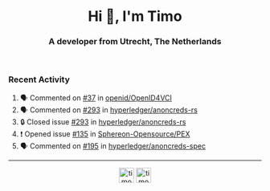 <h1 align="center">Hi 👋, I'm Timo</h1>
<h3 align="center">A developer from Utrecht, The Netherlands</h3>
<br/>
<!-- https://github.com/rahuldkjain/github-profile-readme-generator --!>

<!--  <p align="left"><img src="https://github-readme-stats.vercel.app/api?username=timoglastra&show_icons=true&count_private=true&" alt="timoglastra" /></p> --!>

<!--
Github language stats
<p align="left"><img src="https://github-readme-stats.vercel.app/api/top-langs/?username=timoglastra&layout=compact" alt="timoglastra" /><p>
-->

<!-- Codestats language stats -->
<!-- <p align="left"><img src="https://codestats-readme.vercel.app/api/top-langs/?username=timoglastra&layout=compact&language_count=12" alt="timoglastra" /><p>    --!>
  
<h3>Recent Activity</h3>

<!--START_SECTION:activity-->
1. 🗣 Commented on [#37](https://github.com/openid/OpenID4VCI/issues/37#issuecomment-1884265355) in [openid/OpenID4VCI](https://github.com/openid/OpenID4VCI)
2. 🗣 Commented on [#293](https://github.com/hyperledger/anoncreds-rs/issues/293#issuecomment-1884192993) in [hyperledger/anoncreds-rs](https://github.com/hyperledger/anoncreds-rs)
3. 🔒 Closed issue [#293](https://github.com/hyperledger/anoncreds-rs/issues/293) in [hyperledger/anoncreds-rs](https://github.com/hyperledger/anoncreds-rs)
4. ❗ Opened issue [#135](https://github.com/Sphereon-Opensource/PEX/issues/135) in [Sphereon-Opensource/PEX](https://github.com/Sphereon-Opensource/PEX)
5. 🗣 Commented on [#195](https://github.com/hyperledger/anoncreds-spec/issues/195#issuecomment-1884133067) in [hyperledger/anoncreds-spec](https://github.com/hyperledger/anoncreds-spec)
<!--END_SECTION:activity-->

---

<p align="center">
<a href="https://twitter.com/timoglastra" target="blank"><img align="center" src="https://cdn.jsdelivr.net/npm/simple-icons@3.0.1/icons/twitter.svg" alt="timoglastra" height="30" width="30" /></a>
<a href="https://linkedin.com/in/timoglastra" target="blank"><img align="center" src="https://cdn.jsdelivr.net/npm/simple-icons@3.0.1/icons/linkedin.svg" alt="timoglastra" height="30" width="30" /></a>
</p>



